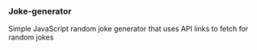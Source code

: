 ### Joke-generator
Simple JavaScript random joke generator that uses API links to fetch for random jokes
